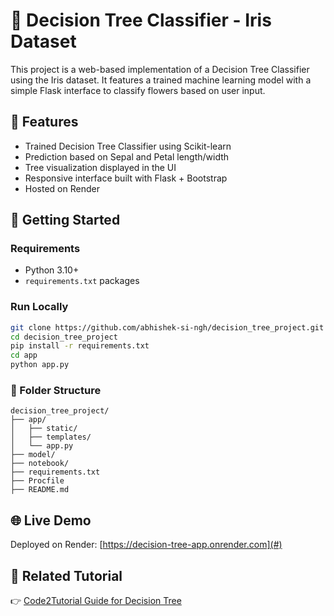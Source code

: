 # 🌳 Decision Tree Classifier - Iris Dataset

This project is a web-based implementation of a Decision Tree Classifier using the Iris dataset. It features a trained machine learning model with a simple Flask interface to classify flowers based on user input.

## 📌 Features
- Trained Decision Tree Classifier using Scikit-learn
- Prediction based on Sepal and Petal length/width
- Tree visualization displayed in the UI
- Responsive interface built with Flask + Bootstrap
- Hosted on Render

## 🚀 Getting Started

### Requirements
- Python 3.10+
- `requirements.txt` packages

### Run Locally
```bash
git clone https://github.com/abhishek-si-ngh/decision_tree_project.git
cd decision_tree_project
pip install -r requirements.txt
cd app
python app.py
```

### 📂 Folder Structure
```
decision_tree_project/
├── app/
│   ├── static/
│   ├── templates/
│   └── app.py
├── model/
├── notebook/
├── requirements.txt
├── Procfile
├── README.md
```

## 🌐 Live Demo
Deployed on Render: [https://decision-tree-app.onrender.com](#)

## 📖 Related Tutorial
👉 [Code2Tutorial Guide for Decision Tree](https://code2tutorial.com/tutorial/027490cb-dccb-4605-bd7b-08b21d04e6ec/index.md)